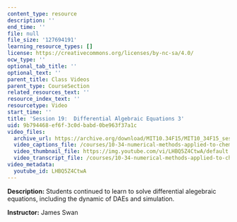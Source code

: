 ```yaml
---
content_type: resource
description: ''
end_time: ''
file: null
file_size: '127694191'
learning_resource_types: []
license: https://creativecommons.org/licenses/by-nc-sa/4.0/
ocw_type: ''
optional_tab_title: ''
optional_text: ''
parent_title: Class Videos
parent_type: CourseSection
related_resources_text: ''
resource_index_text: ''
resourcetype: Video
start_time: ''
title: 'Session 19:  Differential Algebraic Equations 3'
uid: 9b794468-ef6f-3c0d-babd-0be963f37a1c
video_files:
  archive_url: https://archive.org/download/MIT10.34F15/MIT10_34F15_ses19_300k.mp4
  video_captions_file: /courses/10-34-numerical-methods-applied-to-chemical-engineering-fall-2015/c17748bc9a71565997134a651191681c_LHBQ5Z4CtwA.vtt
  video_thumbnail_file: https://img.youtube.com/vi/LHBQ5Z4CtwA/default.jpg
  video_transcript_file: /courses/10-34-numerical-methods-applied-to-chemical-engineering-fall-2015/952579c72077ea093508e6445deb2097_LHBQ5Z4CtwA.pdf
video_metadata:
  youtube_id: LHBQ5Z4CtwA
---
```


**Description:** Students continued to learn to solve differential alegebraic equations, including the dynamic of DAEs and simulation.

**Instructor:** James Swan

